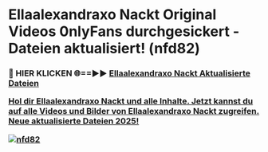 # Ellaalexandraxo Nackt Original Videos 0nlyFans durchgesickert - Dateien aktualisiert! (nfd82)

<h3>🔴 HIER KLICKEN 🌐==►► <a href="https://tinyurl.com/h6vf6nb8" rel="nofollow">Ellaalexandraxo Nackt Aktualisierte Dateien

Hol dir Ellaalexandraxo Nackt und alle Inhalte. Jetzt kannst du auf alle Videos und Bilder von Ellaalexandraxo Nackt zugreifen. Neue aktualisierte Dateien 2025!

[![nfd82](https://i.imgur.com/sD4kR3V.gif)](https://tinyurl.com/h6vf6nb8)
